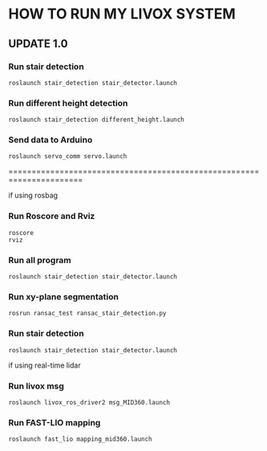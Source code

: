 # HOW TO RUN MY LIVOX SYSTEM

## UPDATE 1.0

### Run stair detection
```
roslaunch stair_detection stair_detector.launch
```

### Run different height detection
```
roslaunch stair_detection different_height.launch
```

### Send data to Arduino
```
roslaunch servo_comm servo.launch
```

======================================================================




if using rosbag
### Run Roscore and Rviz
```
roscore
rviz
```

### Run all program
```
roslaunch stair_detection stair_detector.launch
```

### Run xy-plane segmentation
```
rosrun ransac_test ransac_stair_detection.py
```
### Run stair detection
```
roslaunch stair_detection stair_detector.launch
```


if using real-time lidar
### Run livox msg
```
roslaunch livox_ros_driver2 msg_MID360.launch
```
### Run FAST-LIO mapping
```
roslaunch fast_lio mapping_mid360.launch
```

